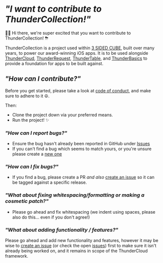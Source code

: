 # _"I want to contribute to ThunderCollection!"_

👋🏻 Hi there, we're super excited that you want to contribute to ThunderCollection! ⛈

ThunderCollection is a project used within [3 SIDED CUBE](3sidedcube.com), built over many years, to power our award-winning iOS apps. It is to be used alongside [ThunderCloud](https://github.com/3sidedcube/ThunderCloud), [ThunderRequest](https://github.com/3sidedcube/ThunderRequest), [ThunderTable](https://github.com/3sidedcube/ThunderTable), and [ThunderBasics](https://github.com/3sidedcube/ThunderBasics) to provide a foundation for apps to be built against.

## _"How can I contribute?"_

Before you get started, please take a look at [code of conduct](CODE_OF_CONDUCT.md), and make sure to adhere to it ☮️.

Then:
- Clone the project down via your preferred means.
- Run the project! ✨

### _"How can I report bugs?"_

- Ensure the bug hasn't already been reported in GitHub under [Issues](https://github.com/3sidedcube/ThunderCollection/issues)
- If you can't find a bug which seems to match yours, or you're unsure please create a [new one](https://github.com/3sidedcube/ThunderCollection/issues)

### _"How can I fix bugs?"_

- If you find a bug, please create a PR _and also_ [create an issue](https://github.com/3sidedcube/ThunderCollection/issues) so it can be tagged against a specific release.

### _"What about fixing whitespacing/formatting or making a cosmetic patch?"_

- Please go ahead and fix whitespacing (we indent using spaces, please also do this... even if you don't agree!)

### _"What about adding functionality / features?"_

Please go ahead and add new functionality and features, however it may be wise to [create an issue](https://github.com/3sidedcube/ThunderCollection/issues) (or check the open [issues](https://github.com/3sidedcube/ThunderCollection/issues)) first to make sure it isn't already being worked on, and it remains in scope of the ThunderCloud framework.
